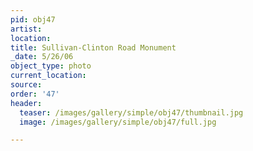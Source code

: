 ```yaml
---
pid: obj47
artist:
location:
title: Sullivan-Clinton Road Monument
_date: 5/26/06
object_type: photo
current_location:
source:
order: '47'
header:
  teaser: /images/gallery/simple/obj47/thumbnail.jpg
  image: /images/gallery/simple/obj47/full.jpg

---
```

